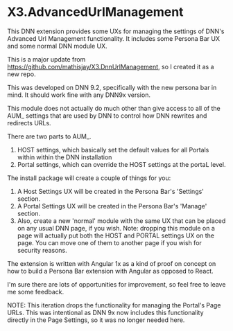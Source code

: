 # X3.AdvancedUrlManagement

This DNN extension provides some UXs for managing the settings of DNN's Advanced Url Management functionality. It includes some Persona Bar UX and some normal DNN module UX.

This is a major update from https://github.com/mathisjay/X3.DnnUrlManagement, so I created it as a new repo.

This was developed on DNN 9.2, specifically with the new persona bar in mind.  It should work fine with any DNN9x version.  

This module does not actually do much other than give access to all of the AUM_ settings that are used by DNN to control how DNN rewrites and redirects URLs.

There are two parts to AUM_.  
1) HOST settings, which basically set the default values for all Portals within within the DNN installation
2) Portal settings, which can override the HOST settings at the portaL level.

The install package will create a couple of things for you:
1) A Host Settings UX will be created in the Persona Bar's 'Settings' section.
2) A Portal Settings UX will be created in the Persona Bar's 'Manage' section.
3) Also, create a new 'normal' module with the same UX that can be placed on any usual DNN page, if you wish.
	Note: dropping this module on a page will actually put both the HOST and PORTAL settings UX on the page.  You can move one of them to another page if you wish for security reasons.

The extension is written with Angular 1x as a kind of proof on concept on how to build a Persona Bar extension with Angular as opposed to React.

I'm sure there are lots of opportunities for improvement, so feel free to leave me some feedback.

NOTE: This iteration drops the functionality for managing the Portal's Page URLs.  This was intentional as DNN 9x now includes this functionality directly in the Page Settings, so it was no longer needed here.

